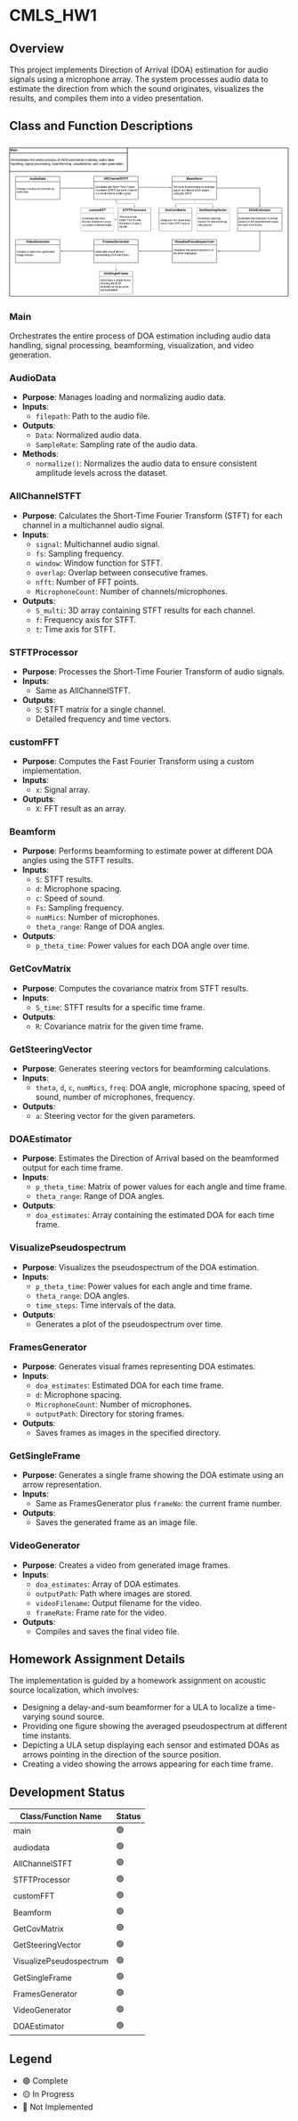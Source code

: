 # CMLS_HW1

## Overview
This project implements Direction of Arrival (DOA) estimation for audio signals using a microphone array. The system processes audio data to estimate the direction from which the sound originates, visualizes the results, and compiles them into a video presentation.

## Class and Function Descriptions
![Alt text](/ReadmeFiles/Main%20Diagram.png)

### Main
Orchestrates the entire process of DOA estimation including audio data handling, signal processing, beamforming, visualization, and video generation.

### AudioData
- **Purpose**: Manages loading and normalizing audio data.
- **Inputs**:
  - `filepath`: Path to the audio file.
- **Outputs**:
  - `Data`: Normalized audio data.
  - `SampleRate`: Sampling rate of the audio data.
- **Methods**:
  - `normalize()`: Normalizes the audio data to ensure consistent amplitude levels across the dataset.

### AllChannelSTFT
- **Purpose**: Calculates the Short-Time Fourier Transform (STFT) for each channel in a multichannel audio signal.
- **Inputs**:
  - `signal`: Multichannel audio signal.
  - `fs`: Sampling frequency.
  - `window`: Window function for STFT.
  - `overlap`: Overlap between consecutive frames.
  - `nfft`: Number of FFT points.
  - `MicrophoneCount`: Number of channels/microphones.
- **Outputs**:
  - `S_multi`: 3D array containing STFT results for each channel.
  - `f`: Frequency axis for STFT.
  - `t`: Time axis for STFT.

### STFTProcessor
- **Purpose**: Processes the Short-Time Fourier Transform of audio signals.
- **Inputs**:
  - Same as AllChannelSTFT.
- **Outputs**:
  - `S`: STFT matrix for a single channel.
  - Detailed frequency and time vectors.

### customFFT
- **Purpose**: Computes the Fast Fourier Transform using a custom implementation.
- **Inputs**:
  - `x`: Signal array.
- **Outputs**:
  - `X`: FFT result as an array.

### Beamform
- **Purpose**: Performs beamforming to estimate power at different DOA angles using the STFT results.
- **Inputs**:
  - `S`: STFT results.
  - `d`: Microphone spacing.
  - `c`: Speed of sound.
  - `Fs`: Sampling frequency.
  - `numMics`: Number of microphones.
  - `theta_range`: Range of DOA angles.
- **Outputs**:
  - `p_theta_time`: Power values for each DOA angle over time.

### GetCovMatrix
- **Purpose**: Computes the covariance matrix from STFT results.
- **Inputs**:
  - `S_time`: STFT results for a specific time frame.
- **Outputs**:
  - `R`: Covariance matrix for the given time frame.

### GetSteeringVector
- **Purpose**: Generates steering vectors for beamforming calculations.
- **Inputs**:
  - `theta`, `d`, `c`, `numMics`, `freq`: DOA angle, microphone spacing, speed of sound, number of microphones, frequency.
- **Outputs**:
  - `a`: Steering vector for the given parameters.

### DOAEstimator
- **Purpose**: Estimates the Direction of Arrival based on the beamformed output for each time frame.
- **Inputs**:
  - `p_theta_time`: Matrix of power values for each angle and time frame.
  - `theta_range`: Range of DOA angles.
- **Outputs**:
  - `doa_estimates`: Array containing the estimated DOA for each time frame.

### VisualizePseudospectrum
- **Purpose**: Visualizes the pseudospectrum of the DOA estimation.
- **Inputs**:
  - `p_theta_time`: Power values for each angle and time frame.
  - `theta_range`: DOA angles.
  - `time_steps`: Time intervals of the data.
- **Outputs**:
  - Generates a plot of the pseudospectrum over time.

### FramesGenerator
- **Purpose**: Generates visual frames representing DOA estimates.
- **Inputs**:
  - `doa_estimates`: Estimated DOA for each time frame.
  - `d`: Microphone spacing.
  - `MicrophoneCount`: Number of microphones.
  - `outputPath`: Directory for storing frames.
- **Outputs**:
  - Saves frames as images in the specified directory.

### GetSingleFrame
- **Purpose**: Generates a single frame showing the DOA estimate using an arrow representation.
- **Inputs**:
  - Same as FramesGenerator plus `frameNo`: the current frame number.
- **Outputs**:
  - Saves the generated frame as an image file.

### VideoGenerator
- **Purpose**: Creates a video from generated image frames.
- **Inputs**:
  - `doa_estimates`: Array of DOA estimates.
  - `outputPath`: Path where images are stored.
  - `videoFilename`: Output filename for the video.
  - `frameRate`: Frame rate for the video.
- **Outputs**:
  - Compiles and saves the final video file.


## Homework Assignment Details
The implementation is guided by a homework assignment on acoustic source localization, which involves:

* Designing a delay-and-sum beamformer for a ULA to localize a time-varying sound source.
* Providing one figure showing the averaged pseudospectrum at different time instants.
* Depicting a ULA setup displaying each sensor and estimated DOAs as arrows pointing in the direction of the source position.
* Creating a video showing the arrows appearing for each time frame.

## Development Status

| Class/Function Name       | Status          |
|---------------------------|-----------------|
| main                      | :green_circle:  |
| audiodata                 | :green_circle:  |
| AllChannelSTFT            | :green_circle:  |
| STFTProcessor             | :green_circle:  |
| customFFT                 | :green_circle:  |
| Beamform                  | :green_circle:  |
| GetCovMatrix              | :green_circle:  |
| GetSteeringVector         | :green_circle:  |
| VisualizePseudospectrum   | :green_circle:  |
| GetSingleFrame            | :green_circle:  |
| FramesGenerator           | :green_circle:  |
| VideoGenerator            | :green_circle:  |
| DOAEstimator              | :green_circle:  |


## Legend

- :green_circle: Complete
- :yellow_circle: In Progress
- :red_circle: Not Implemented

